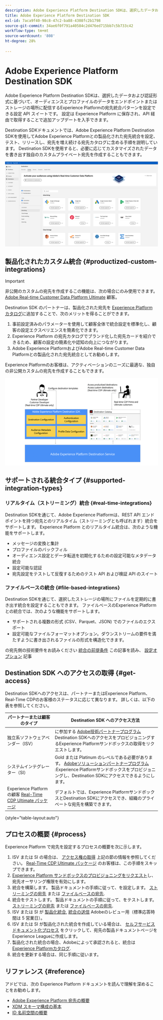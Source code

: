 ```yaml
---
description: Adobe Experience Platform Destination SDKは、選択したデータおよび認証形式に基づいて、オーディエンスとプロファイルのデータをエンドポイントまたはストレージの場所に配信するExperience Platformの宛先統合パターンを設定できる設定 API のセットです。 設定は Experience Platform に保存され、API 経由で取得することで追加アップデートを入手できます。
title: Adobe Experience Platform Destination SDK
exl-id: 7aca9f40-98c8-47c2-ba88-4308fc2b1798
source-git-commit: 34ae6f0f791a40584c2d476ed715bb7c5b733c42
workflow-type: tm+mt
source-wordcount: '808'
ht-degree: 28%

---
```


# Adobe Experience Platform Destination SDK

Adobe Experience Platform Destination SDKは、選択したデータおよび認証形式に基づいて、オーディエンスとプロファイルのデータをエンドポイントまたはストレージの場所に配信するExperience Platformの宛先統合パターンを設定できる設定 API スイートです。 設定は Experience Platform に保存され、API 経由で取得することで追加アップデートを入手できます。

Destination SDKドキュメントでは、Adobe Experience Platform Destination SDKを使用してAdobe Experience Platformとの製品化された宛先統合を設定、テスト、リリースし、宛先を増え続ける宛先カタログに含める手順を説明しています。 Destination SDKを使用すると、必要に応じてカスタマイズされたデータを書き出す独自のカスタムプライベート宛先を作成することもできます。

![宛先カタログを表示した、Experience PlatformUI のスクリーンショット。](assets/destinations-catalog-overview.png)

## 製品化されたカスタム統合 {#productized-custom-integrations}

>[!IMPORTANT]
>
> 非公開のカスタムの宛先を作成するこの機能は、次の場合にのみ使用できます。 [Adobe Real-time Customer Data Platform Ultimate](https://helpx.adobe.com/jp/legal/product-descriptions/real-time-customer-data-platform.html) 顧客。

Destination SDK のパートナーは、製品化された宛先を [Experience Platform カタログ](../catalog/overview.md)に追加することで、次のメリットを得ることができます。

1. 事前設定済みのパラメーターを使用して顧客全体で統合設定を標準化し、顧客の設定エクスペリエンスを簡素化できます。
2. Experience Platform の宛先カタログでブランド化した宛先カードを紹介できるため、顧客の設定の簡素化や認知の向上につながります。
3. Adobe Experience PlatformおよびAdobe Real-time Customer Data Platformとの製品化された宛先統合としてお勧めします。

Experience Platformのお客様は、アクティベーションのニーズに最適な、独自の非公開カスタムの宛先を作成することもできます。

![宛先開発者がDestination SDKとやり取りする方法、およびReal-Time CDPのお客様が製品化された宛先とプライベートな宛先から得るメリットを示す概要図です。](assets/destination-sdk-visual.png)

## サポートされる統合タイプ {#supported-integration-types}

### リアルタイム（ストリーミング）統合 {#real-time-integrations}

Destination SDKを通じて、Adobe Experience Platformは、REST API エンドポイントを持つ宛先とのリアルタイム（ストリーミングとも呼ばれます）統合をサポートします。 Experience Platform とのリアルタイム統合は、次のような機能をサポートします。

* メッセージの変換と集計
* プロファイルのバックフィル
* オーディエンス設定とデータ転送を初期化するための設定可能なメタデータ統合
* 設定可能な認証
* 宛先設定をテストして反復するためのテスト API および検証 API のスイート

### ファイルベースの統合 {#file-based-integrations}

Destination SDKを通じて、選択したストレージの場所にファイルを定期的に書き出す統合を設定することもできます。 ファイルベースのExperience Platformとの統合では、次のような機能をサポートします。

* サポートされる複数の形式 (CSV、Parquet、JSON) でのファイルのエクスポート
* 設定可能なファイルフォーマットオプション。ダウンストリームの要件を満たすように書き出されるファイルの形式を構造化できます。

の宛先側の技術要件をお読みください [統合の前提条件](integration-prerequisites.md) この記事を読み、 [設定オプション](functionality/configuration-options.md) 記事

## Destination SDK へのアクセスの取得 {#get-access}

Destination SDKへのアクセスは、パートナーまたはExperience Platform、Real-Time CDPのお客様のステータスに応じて異なります。 詳しくは、以下の表を参照してください。

| パートナーまたは顧客のタイプ | Destination SDK へのアクセス方法 |
---------|----------|
| 独立系ソフトウェアベンダー（ISV） | に参加する [Adobe技術パートナープログラム](https://partners.adobe.com/technologyprogram/experiencecloud.html) Destination SDKへのアクセスをプロビジョニングするExperience Platformサンドボックスの取得をリクエストします。 |
| システムインテグレーター（SI） | Gold または Platinum のレベルである必要があります。 [Adobeソリューションパートナープログラム](https://solutionpartners.adobe.com/home.html) :Experience Platformサンドボックスをプロビジョニングし、Destination SDKにアクセスできるようにします。 |
| Experience Platformの顧客 [Real-Time CDP Ultimate パッケージ](https://helpx.adobe.com/jp/legal/product-descriptions/real-time-customer-data-platform.html) | デフォルトでは、Experience PlatformサンドボックスとDestination SDKにアクセスでき、組織のプライベートな宛先を構築できます。 |

{style="table-layout:auto"}

## プロセスの概要 {#process}

Experience Platform で宛先を設定するプロセスの概要を次に示します。

1. ISV または SI の場合は、 [アクセス権の取得](#get-access) 上記の節の情報を参照してください。 [Real-Time CDP Ultimate パッケージ](https://helpx.adobe.com/jp/legal/product-descriptions/real-time-customer-data-platform.html) のお客様は、この手順をスキップできます。
2. [Experience Platform サンドボックスのプロビジョニングをリクエスト](https://adobeexchangeec.zendesk.com/hc/en-us/articles/360037457812-Adobe-Experience-Platform-Sandbox-Accounts-Access-Adding-Users-and-Support)し、宛先オーサリング権限を有効にします。
3. 統合を構築します。 製品ドキュメントの手順に従って、を設定します。 [ストリーミングの宛先](guides/configure-destination-instructions.md) または [ファイルベースの宛先](guides/configure-file-based-destination-instructions.md).
4. 統合をテストします。 製品ドキュメントの手順に従って、をテストします。 [ストリーミングの宛先](testing-api/streaming-destinations/streaming-destination-testing-overview.md) または [ファイルベースの宛先](testing-api/batch-destinations/file-based-destination-testing-overview.md).
5. ISV または SI が [製品化統合](./overview.md#productized-custom-integrations), [統合の送信](guides/submit-destination.md) Adobeのレビュー用（標準応答時間は 5 営業日）。
6. ISV または SI が製品化された統合を作成している場合は、 [セルフサービスドキュメント化プロセス](docs-framework/documentation-instructions.md) をクリックして、宛先の製品ドキュメントページをExperience Leagueに作成します。
7. 製品化された統合の場合、Adobeによって承認されると、統合は [Experience Platformカタログ](../catalog/overview.md).
8. 統合を更新する場合は、同じ手順に従います。

## リファレンス {#reference}

アドビでは、次の Experience Platform ドキュメントを読んで理解を深めることをお勧めします。

* [Adobe Experience Platform 宛先の概要](https://experienceleague.adobe.com/docs/experience-platform/destinations/home.html?lang=ja)
* [XDM スキーマ構成の基本](https://experienceleague.adobe.com/docs/experience-platform/xdm/schema/composition.html?lang=ja)
* [ID 名前空間の概要](https://experienceleague.adobe.com/docs/experience-platform/identity/namespaces.html?lang=ja)
